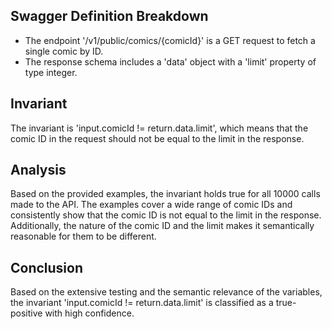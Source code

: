 ## Swagger Definition Breakdown
- The endpoint '/v1/public/comics/{comicId}' is a GET request to fetch a single comic by ID.
- The response schema includes a 'data' object with a 'limit' property of type integer.

## Invariant
The invariant is 'input.comicId != return.data.limit', which means that the comic ID in the request should not be equal to the limit in the response.

## Analysis
Based on the provided examples, the invariant holds true for all 10000 calls made to the API. The examples cover a wide range of comic IDs and consistently show that the comic ID is not equal to the limit in the response. Additionally, the nature of the comic ID and the limit makes it semantically reasonable for them to be different.

## Conclusion
Based on the extensive testing and the semantic relevance of the variables, the invariant 'input.comicId != return.data.limit' is classified as a true-positive with high confidence.
